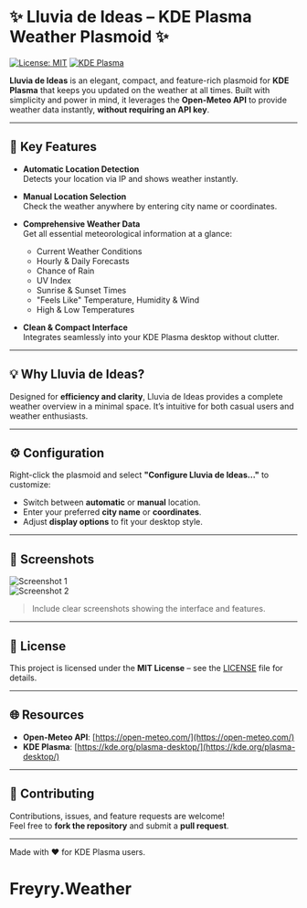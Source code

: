 # ✨ Lluvia de Ideas – KDE Plasma Weather Plasmoid ✨

[![License: MIT](https://img.shields.io/badge/License-MIT-blue.svg)](LICENSE) [![KDE Plasma](https://img.shields.io/badge/Plasma-6.4+-purple)](https://kde.org/plasma-desktop/)

**Lluvia de Ideas** is an elegant, compact, and feature-rich plasmoid for **KDE Plasma** that keeps you updated on the weather at all times. Built with simplicity and power in mind, it leverages the **Open-Meteo API** to provide weather data instantly, **without requiring an API key**.

---

## 🚀 Key Features

- **Automatic Location Detection**  
  Detects your location via IP and shows weather instantly.

- **Manual Location Selection**  
  Check the weather anywhere by entering city name or coordinates.

- **Comprehensive Weather Data**  
  Get all essential meteorological information at a glance:  
  - Current Weather Conditions  
  - Hourly & Daily Forecasts  
  - Chance of Rain  
  - UV Index  
  - Sunrise & Sunset Times  
  - "Feels Like" Temperature, Humidity & Wind  
  - High & Low Temperatures

- **Clean & Compact Interface**  
  Integrates seamlessly into your KDE Plasma desktop without clutter.

---

## 💡 Why Lluvia de Ideas?

Designed for **efficiency and clarity**, Lluvia de Ideas provides a complete weather overview in a minimal space. It’s intuitive for both casual users and weather enthusiasts.

---


## ⚙️ Configuration

Right-click the plasmoid and select **"Configure Lluvia de Ideas..."** to customize:

- Switch between **automatic** or **manual** location.  
- Enter your preferred **city name** or **coordinates**.  
- Adjust **display options** to fit your desktop style.

---

## 📸 Screenshots

![Screenshot 1](screenshots/screenshot1.png)  
![Screenshot 2](screenshots/screenshot2.png)  

> Include clear screenshots showing the interface and features.

---

## 📄 License

This project is licensed under the **MIT License** – see the [LICENSE](LICENSE) file for details.

---

## 🌐 Resources

- **Open-Meteo API**: [https://open-meteo.com/](https://open-meteo.com/)  
- **KDE Plasma**: [https://kde.org/plasma-desktop/](https://kde.org/plasma-desktop/)

---

## 🙌 Contributing

Contributions, issues, and feature requests are welcome!  
Feel free to **fork the repository** and submit a **pull request**.

---

Made with ❤️ for KDE Plasma users.
# Freyry.Weather
